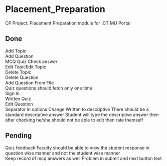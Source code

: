 # Placement_Preparation

CP Project: Placement Preparation module for ICT MU Portal

## Done

Add Topic  
Add Question  
MCQ Quiz Check answer  
Edit TopicEdit Topic  
Delete Topic  
Delete Question  
Add Question From File    
Quiz questions should fetch only one time  
Sign In  
Written Quiz  
Edit Question  
Separator in options
Change Written to descriptive
There should be a standard descriptive answer
Student will type the descriptive answer then after checking he/she should not be able to edit then rate themself  
## Pending
Quiz feedback 
Faculty should be able to view the student response in question wise manner and not the student wise manner  
Keep record of mcq answers as well
Problem in submit and next button text

